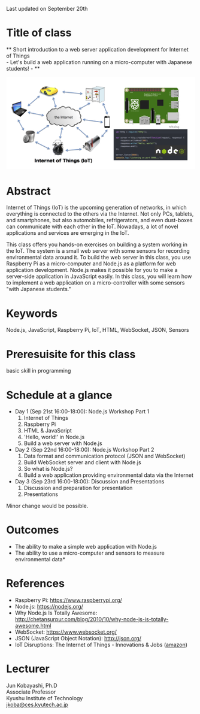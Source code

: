 Last updated on September 20th

# Title of class
** Short introduction to a web server application development for Internet of Things  
\- Let's build a web application running on a micro-computer with Japanese students! \- **

![IOT](illustration_iot.png)

# Abstract
Internet of Things (IoT) is the upcoming generation of networks, in which everything is connected to the others via the Internet. Not only PCs, tablets, and smartphones, but also automobiles, refrigerators, and even dust-boxes can communicate with each other in the IoT. Nowadays, a lot of novel applications and services are emerging in the IoT.

This class offers you hands-on exercises on building a system working in the IoT. The system is a small web server with some sensors for recording environmental data around it. To build the web server in this class, you use Raspberry Pi as a micro-computer and Node.js as a platform for web application development. Node.js makes it possible for you to make a server-side application in JavaScript easily. In this class, you will learn how to implement a web application on a micro-controller with some sensors "with Japanese students."

# Keywords
Node.js, JavaScript, Raspberry Pi, IoT, HTML, WebSocket, JSON, Sensors

# Preresuisite for this class
basic skill in programming

# Schedule at a glance
* Day 1 (Sep 21st 16:00-18:00): Node.js Workshop Part 1
    1. Internet of Things
    1. Raspberry Pi
    1. HTML &amp; JavaScript
    1. 'Hello, world!' in Node.js
    1. Build a web server with Node.js
* Day 2 (Sep 22nd 16:00-18:00): Node.js Workshop Part 2
    1. Data format and communication protocol (JSON and WebSocket)
    1. Build WebSocket server and client with Node.js
    1. So what is Node.js?
    1. Build a web application providing environmental data via the Internet
* Day 3 (Sep 23rd 16:00-18:00): Discussion and Presentations
    1. Discussion and preparation for presentation
    2. Presentations

Minor change would be possible.

# Outcomes
* The ability to make a simple web application with Node.js
* The ability to use a micro-computer and sensors to measure environmental data*

# References
* Raspberry Pi: https://www.raspberrypi.org/
* Node.js: https://nodejs.org/
* Why Node.js Is Totally Awesome: http://chetansurpur.com/blog/2010/10/why-node-js-is-totally-awesome.html
* WebSocket: https://www.websocket.org/
* JSON (JavaScript Object Notation): http://json.org/
* IoT Disruptions: The Internet of Things - Innovations &amp; Jobs ([amazon](http://www.amazon.com/IoT-Disruptions-Internet-Things-Innovations-ebook/dp/B00Y0CPV5I))


# Lecturer
Jun Kobayashi, Ph.D  
Associate Professor  
Kyushu Institute of Technology  
jkoba@ces.kyutech.ac.jp  
